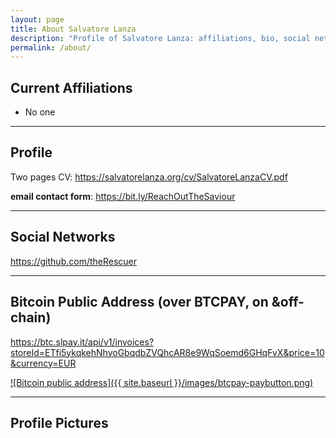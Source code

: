 ```yaml
---
layout: page
title: About Salvatore Lanza
description: "Profile of Salvatore Lanza: affiliations, bio, social networks, photos, public bitcoin address"
permalink: /about/
---
```


## Current Affiliations

*  No one

---

## Profile

Two pages CV: <https://salvatorelanza.org/cv/SalvatoreLanzaCV.pdf>

**email contact form**: <https://bit.ly/ReachOutTheSaviour>

---

## Social Networks

<https://github.com/theRescuer>  
<!--- https://ssrn.com/author= -->  
<!--- https://medium.com/@ -->  
<!--- https://twitter.com/ -->  
<!--- https://speakerdeck.com/ -->  
<!-- https://www.reddit.com/user/ -->  
<!--- https://www.slideshare.net/ -->  
<!--- https://facebook.com/ -->  
<!--- https://www.linkedin.com/in/ -->  
<!--- https://youtube.com/c/ -->
<!--- https://scholar.google.com/citations?user= -->

---

## Bitcoin Public Address (over BTCPAY, on &off-chain)

https://btc.slpay.it/api/v1/invoices?storeId=ETfi5ykqkehNhyoGbqdbZVQhcAR8e9WqSoemd6GHqFvX&price=10&currency=EUR

[![Bitcoin public address]({{ site.baseurl }}/images/btcpay-paybutton.png)](https://btc.slpay.it/api/v1/invoices?storeId=ETfi5ykqkehNhyoGbqdbZVQhcAR8e9WqSoemd6GHqFvX&price=10&currency=EUR)

---

## Profile Pictures

<!--- ![Salvatore Lanza]({{ site.baseurl }}/images/201809AmetranoProfileRectangular.jpg) --> 
<!--- [above picture (1200 x 720)]({{ site.baseurl }}/images/201809AmetranoProfileRectangular.jpg) -->   

<!--- [headshot (338 x 338)]({{ site.baseurl }}/images/201809AmetranoProfile.jpg) --> 

<!--- [alternate HD headshot (1217 x 1533)]({{ site.baseurl }}/images/201710AmetranoProfile.jpg) --> 
